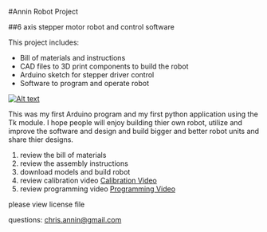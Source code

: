#Annin Robot Project

##6 axis stepper motor robot and control software

This project includes:

- Bill of materials and instructions
- CAD files to 3D print components to build the robot
- Arduino sketch for stepper driver control
- Software to program and operate robot


[![Alt text](https://img.youtube.com/vi/XkAfb8alqnI/0.jpg)](https://www.youtube.com/watch?v=XkAfb8alqnI)


This was my first Arduino program and my first python application using the Tk module.
I hope people will enjoy building thier own robot, utilize and improve the software
and design and build bigger and better robot units and share thier designs.

1. review the bill of materials
2. review the assembly instructions
3. download models and build robot
4. review calibration video [Calibration Video](https://youtu.be/jC1Iq60EnBI)
5. review programming video [Programming Video](https://youtu.be/hFJe0j0nB_w)

please view license file

questions: chris.annin@gmail.com